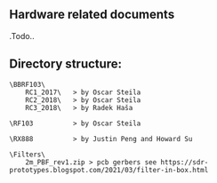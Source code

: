 ## Hardware related documents

.Todo..

## Directory structure:
    \BBRF103\           
		RC1_2017\	> by Oscar Steila
		RC2_2018\	> by Oscar Steila
       	RC3_2018\	> by Radek Haša
		
	\RF103			> by Oscar Steila 
	
	\RX888			> by Justin Peng and Howard Su
	
	\Filters\
		2m_PBF_rev1.zip	> pcb gerbers see https://sdr-prototypes.blogspot.com/2021/03/filter-in-box.html
	